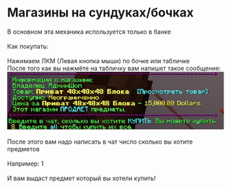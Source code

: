 # Магазины на сундуках/бочках

В основном эта механика используется только в банке\
\
Как покупать:\
\
Нажимаем ЛКМ (Левая кнопка мыши) по бочке или табличке\
После того как вы нажмёте на табличку вам напишет такое сообщение:\
<img src=".gitbook/assets/image (1).png" alt="Пример покупки" data-size="original">\
\
После этого вам надо написать в чат число сколько вы хотите предметов\
\
Например: 1\
\
И вам выдаст предмет который вы хотели купить!
